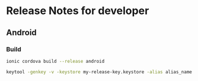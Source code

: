# Release Notes for developer

## Android

### Build

```bash
ionic cordova build --release android

keytool -genkey -v -keystore my-release-key.keystore -alias alias_name -keyalg RSA -keysize 2048 -validity 10000

```
